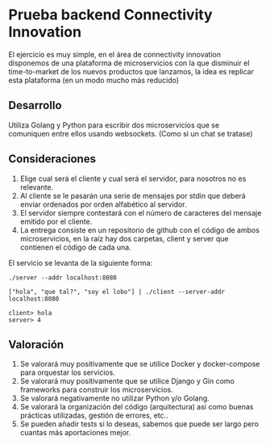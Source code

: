 # Prueba backend Connectivity Innovation
El ejercicio es muy simple, en el área de connectivity innovation
disponemos de una plataforma de microservicios con la que disminuir el time-to-market de 
los nuevos productos que lanzamos, la idea es replicar esta plataforma (en un modo mucho más reducido)

## Desarrollo
Utiliza Golang y Python para escribir dos microservicios que se comuniquen entre ellos usando
websockets. (Como si un chat se tratase) 

## Consideraciones
1. Elige cual será el cliente y cual será el servidor, para nosotros no es relevante.
2. Al cliente se le pasarán una serie de mensajes por stdin  que deberá enviar ordenados
por orden alfabético al servidor.
3. El servidor siempre contestará con el número de caracteres del mensaje emitido por el cliente.
4. La entrega consiste en un repositorio de github con el código de ambos microservicios, en la raíz
hay dos carpetas, client y server que contienen el código de cada una.

El servicio se levanta de la siguiente forma:
```
./server --addr localhost:8080
```
```
["hola", "que tal?", "soy el lobo"] | ./client --server-addr localhost:8080
```
```
client> hola
server> 4
```
## Valoración
1. Se valorará muy positivamente que se utilice Docker y docker-compose para orquestar los servicios.
2. Se valorará muy positivamente que se utilice Django y Gin como frameworks para construir los microservicios.
3. Se valorará negativamente no utilizar Python y/o Golang.
4. Se valorará la organización del código (arquitectura) así como buenas prácticas utilizadas, gestión
de errores, etc..
5. Se pueden añadir tests si lo deseas, sabemos que puede ser largo pero cuantas más aportaciones mejor.

